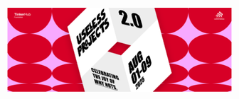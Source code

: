 ![Thappanam](https://raw.githubusercontent.com/berrysod-a/inconvenient-seachbar/refs/heads/main/useless.png)
